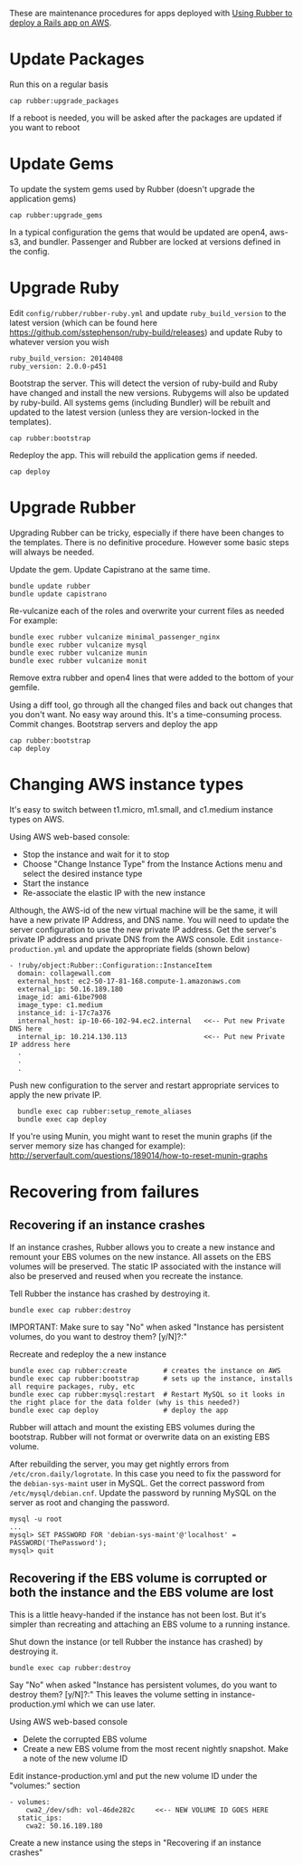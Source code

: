 These are maintenance procedures for apps deployed with [Using Rubber to deploy a Rails app on AWS](aws_deploy.md).  

# Update Packages

Run this on a regular basis

    cap rubber:upgrade_packages

If a reboot is needed, you will be asked after the packages are updated if you want to reboot

# Update Gems

To update the system gems used by Rubber (doesn't upgrade the application gems)

    cap rubber:upgrade_gems

In a typical configuration the gems that would be updated are open4, aws-s3, and bundler.
Passenger and Rubber are locked at versions defined in the config.

# Upgrade Ruby

Edit `config/rubber/rubber-ruby.yml` and update `ruby_build_version` to the latest version (which
can be found here <https://github.com/sstephenson/ruby-build/releases>) and update
Ruby to whatever version you wish

    ruby_build_version: 20140408
    ruby_version: 2.0.0-p451

Bootstrap the server. This will detect the version of ruby-build and Ruby have changed and install
the new versions. Rubygems will also be updated by ruby-build. All systems gems (including Bundler)
will be rebuilt and updated to the latest version (unless they are version-locked in the templates).

    cap rubber:bootstrap

Redeploy the app. This will rebuild the application gems if needed.

    cap deploy

# Upgrade Rubber

Upgrading Rubber can be tricky, especially if there have been changes to the templates. There
is no definitive procedure. However some basic steps will always be needed.

Update the gem. Update Capistrano at the same time.

    bundle update rubber
    bundle update capistrano

Re-vulcanize each of the roles and overwrite your current files as needed For example:

    bundle exec rubber vulcanize minimal_passenger_nginx
    bundle exec rubber vulcanize mysql
    bundle exec rubber vulcanize munin
    bundle exec rubber vulcanize monit

Remove extra rubber and open4 lines that were added to the bottom of your gemfile.

Using a diff tool, go through all the changed files and back out changes that you don't want.
No easy way around this. It's a time-consuming process. Commit changes. Bootstrap servers and
deploy the app

    cap rubber:bootstrap
    cap deploy

# Changing AWS instance types

It's easy to switch between t1.micro, m1.small, and c1.medium instance types on AWS.

Using AWS web-based console:

  * Stop the instance and wait for it to stop
  * Choose "Change Instance Type" from the Instance Actions menu and select the desired instance type
  * Start the instance
  * Re-associate the elastic IP with the new instance
  
Although, the AWS-id of the new virtual machine will be the same, it will have a new private IP Address,
and DNS name. You will need to update the server configuration to use the new private IP address.
Get the server's private IP address and private DNS from the AWS console. Edit `instance-production.yml`
and update the appropriate fields (shown below)

    - !ruby/object:Rubber::Configuration::InstanceItem 
      domain: collagewall.com
      external_host: ec2-50-17-81-168.compute-1.amazonaws.com
      external_ip: 50.16.189.180
      image_id: ami-61be7908
      image_type: c1.medium
      instance_id: i-17c7a376
      internal_host: ip-10-66-102-94.ec2.internal   <<-- Put new Private DNS here
      internal_ip: 10.214.130.113                   <<-- Put new Private IP address here
      .
      .
      .

Push new configuration to the server and restart appropriate services to apply the new private IP.

      bundle exec cap rubber:setup_remote_aliases
      bundle exec cap deploy

If you're using Munin, you might want to reset the munin graphs (if the server memory size
has changed for example): <http://serverfault.com/questions/189014/how-to-reset-munin-graphs>

# Recovering from failures

## Recovering if an instance crashes

If an instance crashes, Rubber allows you to create a new instance and remount your EBS volumes on the new
instance. All assets on the EBS volumes will be preserved. The static IP associated with the instance will
also be preserved and reused when you recreate the instance.

Tell Rubber the instance has crashed by destroying it.

    bundle exec cap rubber:destroy
    
IMPORTANT: Make sure to say "No" when asked "Instance has persistent volumes, do you want to destroy them? [y/N]?:"    
    
Recreate and redeploy the a new instance

    bundle exec cap rubber:create         # creates the instance on AWS
    bundle exec cap rubber:bootstrap      # sets up the instance, installs all require packages, ruby, etc
    bundle exec cap rubber:mysql:restart  # Restart MySQL so it looks in the right place for the data folder (why is this needed?)
    bundle exec cap deploy                # deploy the app

Rubber will attach and mount the existing EBS volumes during the bootstrap. Rubber will not format or overwrite
data on an existing EBS volume.

After rebuilding the server, you may get nightly errors from `/etc/cron.daily/logrotate`. In this case you need
to fix the password for the `debian-sys-maint` user in MySQL. Get the correct password from `/etc/mysql/debian.cnf`.
Update the password by running MySQL on the server as root and changing the password.

    mysql -u root
    ...
    mysql> SET PASSWORD FOR 'debian-sys-maint'@'localhost' = PASSWORD('ThePassword');
    mysql> quit

## Recovering if the EBS volume is corrupted or both the instance and the EBS volume are lost

This is a little heavy-handed if the instance has not been lost. But it's simpler than recreating and
attaching an EBS volume to a running instance.

Shut down the instance (or tell Rubber the instance has crashed) by destroying it.

    bundle exec cap rubber:destroy

Say "No" when asked "Instance has persistent volumes, do you want to destroy them? [y/N]?:"
This leaves the volume setting in instance-production.yml which we can use later.

Using AWS web-based console

* Delete the corrupted EBS volume
* Create a new EBS volume from the most recent nightly snapshot. Make a note of the new volume ID

Edit instance-production.yml and put the new volume ID under the "volumes:" section

    - volumes: 
        cwa2_/dev/sdh: vol-46de282c     <<-- NEW VOLUME ID GOES HERE
      static_ips: 
        cwa2: 50.16.189.180

Create a new instance using the steps in "Recovering if an instance crashes"

